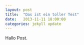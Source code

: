 ```yaml
---
layout: post
title:  "Das ist ein toller Test"
date:   2013-11-11 18:00:00
categories: jekyll update
---
```



Hallo Post.
